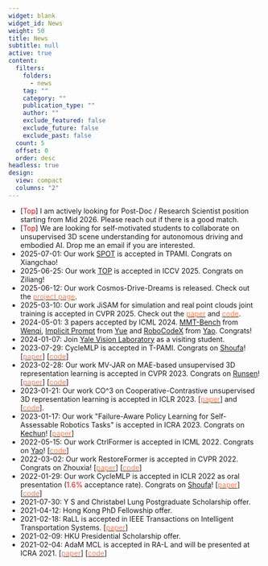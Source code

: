```yaml
---
widget: blank
widget_id: News
weight: 50
title: News
subtitle: null
active: true
content:
  filters:
    folders:
      - news
    tag: ""
    category: ""
    publication_type: ""
    author: ""
    exclude_featured: false
    exclude_future: false
    exclude_past: false
  count: 5
  offset: 0
  order: desc
headless: true
design:
  view: compact
  columns: "2"
---
```

* [<font color=Red>Top</font>] I am actively looking for Post-Doc / Research Scientist position starting from Mid 2026. Please reach out if there is a good match.
* [<font color=Red>Top</font>] We are looking for self-motivated students to collaborate on unsupervised 3D scene understanding for autonomous driving and embodied AI. Drop me an email if you are interested.
* 2025-07-01: Our work [SPOT](https://arxiv.org/pdf/2309.10527) is accepted in TPAMI. Congrats on Xiangchao!
* 2025-06-25: Our work [TOP](https://arxiv.org/pdf/2503.07167?) is accepted in ICCV 2025. Congrats on Ziliang! 
* 2025-06-12: Our work Cosmos-Drive-Dreams is released. Check out the [<font color=Coral>project page</font>](https://research.nvidia.com/labs/toronto-ai/cosmos_drive_dreams/). 
* 2025-03-10: Our work JiSAM for simulation and real point clouds joint training is accepted in CVPR 2025. Check out the [<font color=Coral>paper</font>](https://openaccess.thecvf.com/content/CVPR2025/papers/Chen_JiSAM_Alleviate_Labeling_Burden_and_Corner_Case_Problems_in_Autonomous_CVPR_2025_paper.pdf) and [<font color=Coral>code</font>](https://github.com/Runjian-Chen/JiSAM).
* 2024-05-01: 3 papers accepted by ICML 2024. [MMT-Bench](https://arxiv.org/pdf/2404.16006) from [Wenqi](https://wqshao126.github.io/), [Implicit Prompt](https://arxiv.org/abs/2403.02118) from [Yue](https://yangyue5114.github.io/) and [RoboCodeX](https://arxiv.org/pdf/2402.16117) from [Yao](https://yaomarkmu.github.io). Congrats!<!--* 2024-03-18: Our work CurriculumLoc on place recognition for remote sensing is accepted in TGRS. Congrats on [Boni](https://boni-hu.github.io/)! [[<font color=Coral>paper</font>](https://arxiv.org/pdf/2311.11604.pdf)] [[<font color=Coral>code</font>](https://github.com/npupilab/CurriculumLoc)]-->
* 2024-01-07: Join [Yale Vision Laboratory](https://vision.cs.yale.edu/) as a visiting student.
* 2023-07-29: CycleMLP is accepted in T-PAMI. Congrats on [Shoufa](https://www.shoufachen.com)! [[<font color=Coral>paper</font>](https://arxiv.org/pdf/2107.10224.pdf)] [[<font color=Coral>code</font>](https://github.com/ShoufaChen/CycleMLP)]
* 2023-02-28: Our work MV-JAR on MAE-based unsupervised 3D representation learning is accepted in CVPR 2023. Congrats on [Runsen](https://runsenxu.com/)! [[<font color=Coral>paper</font>](https://arxiv.org/pdf/2303.13510.pdf)] [[<font color=Coral>code</font>](https://github.com/RunsenXu/MV-JAR)]
* 2023-01-21: Our work CO^3 on Cooperative-Contrastive unsupervised 3D representation learning is accepted in ICLR 2023. [[<font color=Coral>paper</font>]](https://openreview.net/forum?id=QUaDoIdgo0) and [[<font color=Coral>code</font>]](https://github.com/Runjian-Chen/CO3).
* 2023-01-17: Our work "Failure-Aware Policy Learning for Self-Assessable Robotics Tasks" is accepted in ICRA 2023. Congrats on [Kechun](https://xukechun.github.io/)! [[<font color=Coral>paper</font>](https://arxiv.org/abs/2302.13024)]
* 2022-05-15: Our work CtrlFormer is accepted in ICML 2022. Congrats on [Yao](https://yaomarkmu.github.io)! [[<font color=Coral>code</font>](https://github.com/YaoMarkMu/CtrlFormer-ICML2022)]
* 2022-03-02: Our work RestoreFormer is accepted in CVPR 2022. Congrats on Zhouxia! [[<font color=Coral>paper</font>](https://openaccess.thecvf.com/content/CVPR2022/papers/Wang_RestoreFormer_High-Quality_Blind_Face_Restoration_From_Undegraded_Key-Value_Pairs_CVPR_2022_paper.pdf)] [[<font color=Coral>code</font>](https://github.com/wzhouxiff/RestoreFormer)]
* 2022-01-29: Our work CycleMLP is accepted in ICLR 2022 as oral presentation ([<font color=red>](https://arxiv.org/pdf/2009.07061.pdf)1.6%[</font>](https://arxiv.org/pdf/2009.07061.pdf) acceptance rate). Congrats on [Shoufa](https://www.shoufachen.com)! [[<font color=Coral>paper</font>](https://arxiv.org/pdf/2107.10224.pdf)] [[<font color=Coral>code</font>](https://github.com/ShoufaChen/CycleMLP)]
* 2021-07-30: Y S and Christabel Lung Postgraduate Scholarship offer.
* 2021-04-12: Hong Kong PhD Fellowship offer.
* 2021-02-18: RaLL is accepted in IEEE Transactions on Intelligent Transportation Systems. [[<font color=Coral>paper</font>](https://arxiv.org/pdf/2009.07061.pdf)]
* 2021-02-09: HKU Presidential Scholarship offer.
* 2021-02-04: AdaM MCL is accepted in RA-L and will be presented at ICRA 2021. [[<font color=Coral>paper</font>](https://arxiv.org/pdf/2009.00211.pdf)] [[<font color=Coral>code</font>](https://github.com/Runjian-Chen/AdaM_MCL)]
